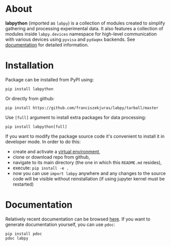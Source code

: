 # About

**labpython** (imported as `labpy`) is a collection of modules created to simplify gathering and processing experimental data. It also features a collection of modules inside `labpy.devices` namespace for high-level communication with various devices using `pyvisa` and `pydaqmx` backends. See [documentation](https://franciszekjuras.github.io/labpy/labpy.html) for detailed information.

# Installation

Package can be installed from PyPI using:
```
pip install labpython
```
Or directly from github:
```
pip install https://github.com/franciszekjuras/labpy/tarball/master
```
Use `[full]` argument to install extra packages for data processing:
```
pip install labpython[full]
```

If you want to modify the package source code it's convenient to install it in developer mode. In order to do this:
- create and activate a [virtual environment](https://docs.python.org/3/library/venv.html),
- clone or download repo from github,
- navigate to its main directory (the one in which this `README.md` resides),
- execute: `pip install -e .`
- now you can use `import labpy` anywhere and any changes to the source code will be visible without reinstallation (if using jupyter kernel must be restarted)

# Documentation

Relatively recent documentation can be browsed [here](https://franciszekjuras.github.io/labpy/labpy.html).
If you want to generate documentation yourself, you can use `pdoc`:
```
pip install pdoc
pdoc labpy
```
